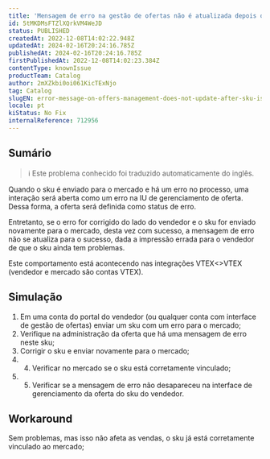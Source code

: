 ```yaml
---
title: 'Mensagem de erro na gestão de ofertas não é atualizada depois que o sku é vinculado a integrações VTEX<>VTEX'
id: 5tMKDMsFTZlXQrkVM4WeJD
status: PUBLISHED
createdAt: 2022-12-08T14:02:22.948Z
updatedAt: 2024-02-16T20:24:16.785Z
publishedAt: 2024-02-16T20:24:16.785Z
firstPublishedAt: 2022-12-08T14:02:23.384Z
contentType: knownIssue
productTeam: Catalog
author: 2mXZkbi0oi061KicTExNjo
tag: Catalog
slugEN: error-message-on-offers-management-does-not-update-after-sku-is-binded-on-vtexvtex-integrations
locale: pt
kiStatus: No Fix
internalReference: 712956
---
```


## Sumário

>ℹ️ Este problema conhecido foi traduzido automaticamente do inglês.



Quando o sku é enviado para o mercado e há um erro no processo, uma interação será aberta como um erro na IU de gerenciamento de oferta. Dessa forma, a oferta será definida como status de erro.

Entretanto, se o erro for corrigido do lado do vendedor e o sku for enviado novamente para o mercado, desta vez com sucesso, a mensagem de erro não se atualiza para o sucesso, dada a impressão errada para o vendedor de que o sku ainda tem problemas.

Este comportamento está acontecendo nas integrações VTEX<>VTEX (vendedor e mercado são contas VTEX).


##

## Simulação




1. Em uma conta do portal do vendedor (ou qualquer conta com interface de gestão de ofertas) enviar um sku com um erro para o mercado;
2. Verifique na administração da oferta que há uma mensagem de erro neste sku;
3. Corrigir o sku e enviar novamente para o mercado;
4. 4. Verificar no mercado se o sku está corretamente vinculado;
5. 5. Verificar se a mensagem de erro não desapareceu na interface de gerenciamento da oferta do sku do vendedor.


##

## Workaround


Sem problemas, mas isso não afeta as vendas, o sku já está corretamente vinculado ao mercado;

